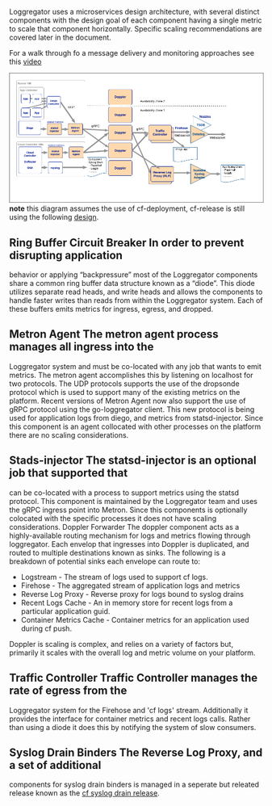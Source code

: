 
Loggregator uses a microservices design architecture, with several distinct
components with the design goal of each component having a single metric to
scale that component horizontally. Specific scaling recommendations are
covered later in the document.

For a walk through fo a message delivery and monitoring approaches see this
[video](https://www.youtube.com/watch?v=vR2wl22sU6Q)

![Loggregator System Design](./loggregatornew.png) **note** this diagram
assumes the use of cf-deployment, cf-release is still using the following
[design](./loggregator.png).

## Ring Buffer Circuit Breaker In order to prevent disrupting application
behavior or applying “backpressure” most of the Loggregator components share a
common ring buffer data structure known as a “diode”. This diode utilizes
separate read heads, and write heads and allows the components to handle
faster writes than reads from within the Loggregator system. Each of these
buffers emits metrics for ingress, egress, and dropped.

## Metron Agent The metron agent process manages all ingress into the
Loggregator system and must be co-located with any job that wants to emit
metrics. The metron agent accomplishes this by listening on localhost for two
protocols. The UDP protocols supports the use of the dropsonde protocol which
is used to support many of the existing metrics on the platform. Recent
versions of Metron Agent now also support the use of gRPC protocol using the
go-loggregator client. This new protocol is being used for application logs
from diego, and metrics from statsd-injector. Since this component is an agent
collocated with other processes on the platform there are no scaling
considerations.

## Stads-injector The statsd-injector is an optional job that supported that
can be co-located with a process to support metrics using the statsd protocol.
This component is maintained by the Loggregator team and uses the gRPC ingress
point into Metron. Since this components is optionally colocated with the
specific processes it does not have scaling considerations.  Doppler Forwarder
The doppler component acts as a highly-available routing mechanism for logs
and metrics flowing through loggregator. Each envelop that ingresses into
Doppler is duplicated, and routed to multiple destinations known as sinks. The
following is a breakdown of potential sinks each envelope can route to:

 - Logstream - The stream of logs used to support cf logs.
 - Firehose - The aggregated stream of application logs and metrics
 - Reverse Log Proxy - Reverse proxy for logs bound to syslog drains
 - Recent Logs Cache - An in memory store for recent logs from a particular
   application guid.
 - Container Metrics Cache - Container metrics for an application used during
   cf push.

Doppler is scaling is complex, and relies on a variety of factors but,
primarily it scales with the overall log and metric volume on your platform.

## Traffic Controller Traffic Controller manages the rate of egress from the
Loggregator system for the Firehose and 'cf logs' stream. Additionally it
provides the interface for container metrics and recent logs calls. Rather
than using a diode it does this by notifying the system of slow consumers.

## Syslog Drain Binders The Reverse Log Proxy, and a set of additional
components for syslog drain binders is managed in a seperate but releated
release known as the [cf syslog drain
release](https://github.com/cloudfoundry/cf-syslog-drain-release).
